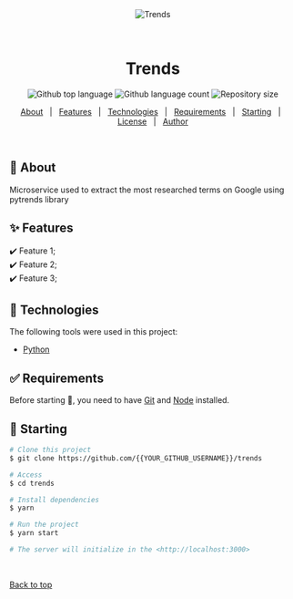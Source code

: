 <div align="center" id="top"> 
  <img src="./.github/app.gif" alt="Trends" />

  &#xa0;

  <!-- <a href="https://trends.netlify.app">Demo</a> -->
</div>

<h1 align="center">Trends</h1>

<p align="center">
  <img alt="Github top language" src="https://img.shields.io/github/languages/top/{{YOUR_GITHUB_USERNAME}}/trends?color=56BEB8">

  <img alt="Github language count" src="https://img.shields.io/github/languages/count/{{YOUR_GITHUB_USERNAME}}/trends?color=56BEB8">

  <img alt="Repository size" src="https://img.shields.io/github/repo-size/{{YOUR_GITHUB_USERNAME}}/trends?color=56BEB8">

  <!-- <img alt="Github issues" src="https://img.shields.io/github/issues/{{YOUR_GITHUB_USERNAME}}/trends?color=56BEB8" /> -->

  <!-- <img alt="Github forks" src="https://img.shields.io/github/forks/{{YOUR_GITHUB_USERNAME}}/trends?color=56BEB8" /> -->

  <!-- <img alt="Github stars" src="https://img.shields.io/github/stars/{{YOUR_GITHUB_USERNAME}}/trends?color=56BEB8" /> -->
</p>

<!-- Status -->

<!-- <h4 align="center"> 
	🚧  Trends 🚀 Under construction...  🚧
</h4> 

<hr> -->

<p align="center">
  <a href="#dart-about">About</a> &#xa0; | &#xa0; 
  <a href="#sparkles-features">Features</a> &#xa0; | &#xa0;
  <a href="#rocket-technologies">Technologies</a> &#xa0; | &#xa0;
  <a href="#white_check_mark-requirements">Requirements</a> &#xa0; | &#xa0;
  <a href="#checkered_flag-starting">Starting</a> &#xa0; | &#xa0;
  <a href="#memo-license">License</a> &#xa0; | &#xa0;
  <a href="https://github.com/{{YOUR_GITHUB_USERNAME}}" target="_blank">Author</a>
</p>

<br>

## :dart: About ##

Microservice used to extract the most researched terms on Google using pytrends library

## :sparkles: Features ##

:heavy_check_mark: Feature 1;\
:heavy_check_mark: Feature 2;\
:heavy_check_mark: Feature 3;

## :rocket: Technologies ##

The following tools were used in this project:

- [Python](https://www.python.org/downloads/release/python-3110/)


## :white_check_mark: Requirements ##

Before starting :checkered_flag:, you need to have [Git](https://git-scm.com) and [Node](https://nodejs.org/en/) installed.

## :checkered_flag: Starting ##

```bash
# Clone this project
$ git clone https://github.com/{{YOUR_GITHUB_USERNAME}}/trends

# Access
$ cd trends

# Install dependencies
$ yarn

# Run the project
$ yarn start

# The server will initialize in the <http://localhost:3000>
```


&#xa0;

<a href="#top">Back to top</a>
